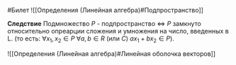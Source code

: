 #Билет 
![[Определения (Линейная алгебра)#Подпространство]]

**Следствие**
Подмножество $P$ - подпространство $\Leftrightarrow$ $P$ замкнуто относительно опреарции сложения и умножения на число, введенных в L.
(то есть: $\forall x_1, x_2 \in P$    $\forall a, b \in R$ (или $C$)    $ax_1 + bx_2 \in P$).

![[Определения (Линейная алгебра)#Линейная оболочка векторов]]

